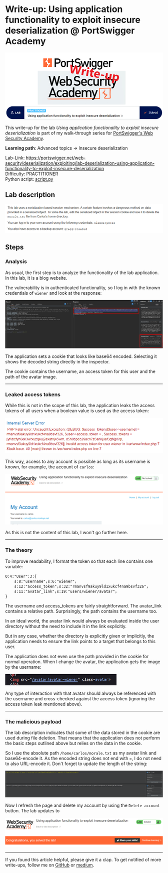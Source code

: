 # Write-up: Using application functionality to exploit insecure deserialization @ PortSwigger Academy

![logo](img/logo.png)

This write-up for the lab *Using application functionality to exploit insecure deserialization* is part of my walk-through series for [PortSwigger's Web Security Academy](https://portswigger.net/web-security).

**Learning path**: Advanced topics → Insecure deserialization

Lab-Link: <https://portswigger.net/web-security/deserialization/exploiting/lab-deserialization-using-application-functionality-to-exploit-insecure-deserialization>  
Difficulty: PRACTITIONER  
Python script: [script.py](script.py)  

## Lab description

![Lab description](img/lab_description.png)

## Steps

### Analysis

As usual, the first step is to analyze the functionality of the lab application. In this lab, it is a blog website.

The vulnerability is in authenticated functionality, so I log in with the known credentials of `wiener` and look at the response:

![Response to the login request](img/login_response.png)

The application sets a cookie that looks like base64 encoded. Selecting it shows the decoded string directly in the inspector. 

The cookie contains the username, an access token for this user and the path of the avatar image.

---

### Leaked access tokens

While this is not in the scope of this lab, the application leaks the access tokens of all users when a boolean value is used as the access token:

![Leak of all access tokens](img/leak_of_tokens.png)

This way, access to any account is possible as long as its username is known, for example, the account of `carlos`:

![Using the leaked token allows access to the account of carlos](img/account_of_carlos.png)

As this is not the content of this lab, I won't go further here.

---

### The theory

To improve readability, I format the token so that each line contains one variable:

```
O:4:"User":3:{
    s:8:"username";s:6:"wiener";
    s:12:"access_token";s:32:"rmanvsf9akuy9ld1xukcf4na9bsvf326";
    s:11:"avatar_link";s:19:"users/wiener/avatar";
}
```

The username and access_tokens are fairly straightforward. The avatar_link contains a relative path. Surprisingly, the path contains the username too.

In an ideal world, the avatar link would always be evaluated inside the user directory without the need to include it in the link explicitly.

But in any case, whether the directory is explicitly given or implicitly, the application needs to ensure the link points to a target that belongs to this user.

The application does not even use the path provided in the cookie for normal operation. When I change the avatar, the application gets the image by the username:

![Usage of custom avatars](img/custom_avatar.png)

Any type of interaction with that avatar should always be referenced with the username and cross-checked against the access token (ignoring the access token leak mentioned above).

---

### The malicious payload

The lab description indicates that some of the data stored in the cookie are used during file deletion. That means that the application does not perform the basic steps outlined above but relies on the data in the cookie.

So I use the absolute path `/home/carlos/morale.txt` as my avatar link and base64-encode it. As the encoded string does not end with `=`, I do not need to also URL-encode it. Don't forget to update the length of the string:

![The malicious cookie content](img/malicious_cookie_content.png)

Now I refresh the page and delete my account by using the `Delete account` button. The lab updates to

![Lab solved](img/success.png)

---

If you found this article helpful, please give it a clap. To get notified of more write-ups, follow me on [GitHub](https://github.com/frank-leitner) or [medium](https://medium.com/@frank.leitner).
